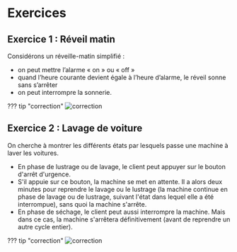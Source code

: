 # Exercices

## Exercice 1 : Réveil matin
Considérons un réveille-matin simplifié : <br />
- on peut mettre l’alarme « on » ou « off » <br />
- quand l’heure courante devient égale à l’heure d’alarme, le réveil sonne sans s’arrêter <br />
- on peut interrompre la sonnerie.

??? tip "correction"
    ![correction](./data/ET_alarme_corr.png)

## Exercice 2 : Lavage de voiture

On cherche à montrer les différents états par lesquels passe une machine à laver les voitures.<br />
- En phase de lustrage ou de lavage, le client peut appuyer sur le bouton d'arrêt d'urgence. <br />
- S'il appuie sur ce bouton, la machine se met en attente. Il a alors deux minutes pour reprendre le lavage ou le lustrage (la machine continue en phase de lavage ou de lustrage, suivant l'état dans lequel elle a été interrompue), sans quoi la machine s'arrête. <br />
- En phase de séchage, le client peut aussi interrompre la machine. Mais dans ce cas, la machine s'arrêtera définitivement (avant de reprendre un autre cycle entier).

??? tip "correction"
    ![correction](./data/ET_lavage_corr.png)